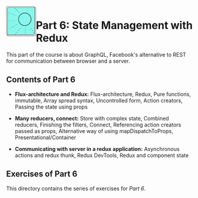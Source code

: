 <h1>
<img src="https://raw.githubusercontent.com/katerina-tziala/fullstackopen2019/master/documentation_images/part8_logo.png" alt="part logo" width="80" height="80" align="left" >
<br/>Part 6: State Management with Redux<br/>
</h1>

This part of the course is about GraphQL, Facebook's alternative to REST for communication between browser and a server.

<h2>Contents of Part 6</h2>

* **Flux-architecture and Redux:** Flux-architecture, Redux, Pure functions, immutable, Array spread syntax, Uncontrolled form, Action creators, Passing the state using props

* **Many reducers, connect:** Store with complex state, Combined reducers, Finishing the filters, Connect, Referencing action creators passed as props, Alternative way of using mapDispatchToProps, Presentational/Container

* **Communicating with server in a redux application:** Asynchronous actions and redux thunk, Redux DevTools, Redux and component state


<h2>Exercises of Part 6</h2>

This directory contains the series of exercises for *Part 6*. 



